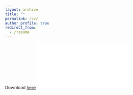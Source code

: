 ```yaml
---
layout: archive
title: ""
permalink: /cv/
author_profile: true
redirect_from:
  - /resume
---
```


Download [here](cv_042019.pdf) 
<embed src="../files/cv_042019.pdf" type="application/pdf" />


